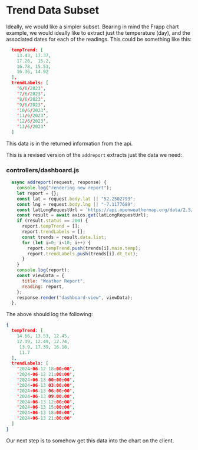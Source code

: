 # Trend Data Subset

Ideally, we would like a simpler subset. Bearing in mind the Frapp chart example, we would ideally like to extract just the temperature (day), and the associated dates for each of the readings. This could be something like this:

~~~json
  tempTrend: [
    13.43, 17.37,
    17.26,  15.2,
    16.78, 15.51,
    16.36, 14.92
  ],
  trendLabels: [
    '6/6/2023',
    '7/6/2023',
    '8/6/2023',
    '9/6/2023',
    '10/6/2023',
    '11/6/2023',
    '12/6/2023',
    '13/6/2023'
  ]
~~~

This data is in the returned information from the api.

This is a revised version of the `addreport` extracts just the data we need:

### controllers/dashboard.js

~~~javascript
  async addreport(request, response) {
    console.log("rendering new report");
    let report = {};
    const lat = request.body.lat || "52.2502793";
    const lng = request.body.lng || "-7.1177689";
    const latLongRequestUrl = `https://api.openweathermap.org/data/2.5/forecast?lat=${lat}&lon=${lng}&units=metric&appid=${apiKey}`;
    const result = await axios.get(latLongRequestUrl);
    if (result.status == 200) {
      report.tempTrend = [];
      report.trendLabels = [];
      const trends = result.data.list;
      for (let i=0; i<10; i++) {
        report.tempTrend.push(trends[i].main.temp);
        report.trendLabels.push(trends[i].dt_txt);
      }
    }
    console.log(report);
    const viewData = {
      title: "Weather Report",
      reading: report,
    };
    response.render("dashboard-view", viewData);
  },
~~~

The above should log the following:

~~~json
{
  tempTrend: [
    14.66, 13.53, 12.45,
    12.39, 12.49, 12.74,
     13.9, 17.39, 16.18,
     11.7
  ],
  trendLabels: [
    '2024-06-12 18:00:00',
    '2024-06-12 21:00:00',
    '2024-06-13 00:00:00',
    '2024-06-13 03:00:00',
    '2024-06-13 06:00:00',
    '2024-06-13 09:00:00',
    '2024-06-13 12:00:00',
    '2024-06-13 15:00:00',
    '2024-06-13 18:00:00',
    '2024-06-13 21:00:00'
  ]
}
~~~

Our next step is to somehow get this data into the chart on the client.